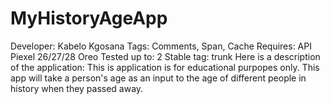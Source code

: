 # MyHistoryAgeApp
Developer: Kabelo Kgosana
Tags: Comments, Span, Cache
Requires: API Piexel 26/27/28 Oreo
Tested up to: 2
Stable tag: trunk
Here is a description of the application:
This is application is for educational purpopes only. This app will take a person's age as an input to the age of different people in history when they passed away.
